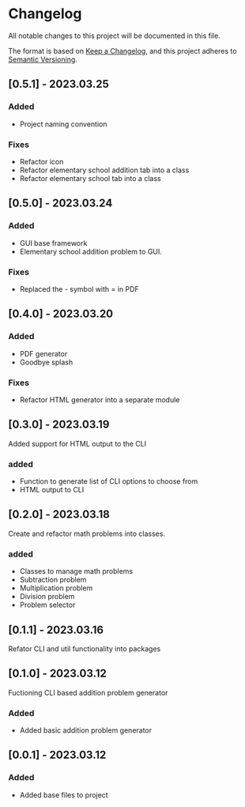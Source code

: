 # Changelog
All notable changes to this project will be documented in this file.

The format is based on [Keep a Changelog](https://keepachangelog.com/en/1.0.0/),
and this project adheres to [Semantic Versioning](https://semver.org/spec/v2.0.0.html).

## [0.5.1] - 2023.03.25
### Added
- Project naming convention

### Fixes
- Refactor icon
- Refactor elementary school addition tab into a class
- Refactor elementary school tab into a class

## [0.5.0] - 2023.03.24
### Added
- GUI base framework
- Elementary school addition problem to GUI.

### Fixes
- Replaced the - symbol with = in PDF

## [0.4.0] - 2023.03.20
### Added
- PDF generator
- Goodbye splash

### Fixes
- Refactor HTML generator into a separate module

## [0.3.0] - 2023.03.19
Added support for HTML output to the CLI
### added
- Function to generate list of CLI options to choose from
- HTML output to CLI

## [0.2.0] - 2023.03.18
Create and refactor math problems into classes.
### added
- Classes to manage math problems
- Subtraction problem
- Multiplication problem
- Division problem
- Problem selector

## [0.1.1] - 2023.03.16
Refator CLI and util functionality into packages

## [0.1.0] - 2023.03.12
Fuctioning CLI based addition problem generator
### Added
- Added basic addition problem generator

## [0.0.1] - 2023.03.12
### Added
- Added base files to project
